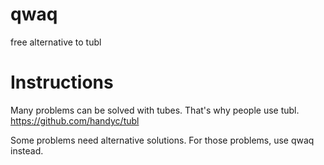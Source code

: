 # qwaq
free alternative to tubl

# Instructions

Many problems can be solved with tubes.
That's why people use tubl.
https://github.com/handyc/tubl

Some problems need alternative solutions.
For those problems, use qwaq instead.


